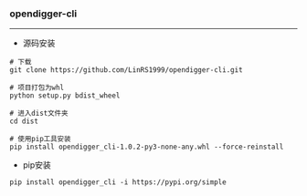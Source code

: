 ### opendigger-cli

---

- 源码安装
````
# 下载
git clone https://github.com/LinRS1999/opendigger-cli.git

# 项目打包为whl
python setup.py bdist_wheel

# 进入dist文件夹
cd dist

# 使用pip工具安装
pip install opendigger_cli-1.0.2-py3-none-any.whl --force-reinstall
````

- pip安装
````
pip install opendigger_cli -i https://pypi.org/simple
````

